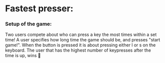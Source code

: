 # Fastest presser:

### Setup of the game:
Two users compete about who can press a key the most times within a set time!
A user specifies how long time the game should be, and presses "start game!".
When the button is pressed it is about pressing either l or s on the keyboard. 
The user that has the highest number of keypresses after the time is up, wins 🎉
